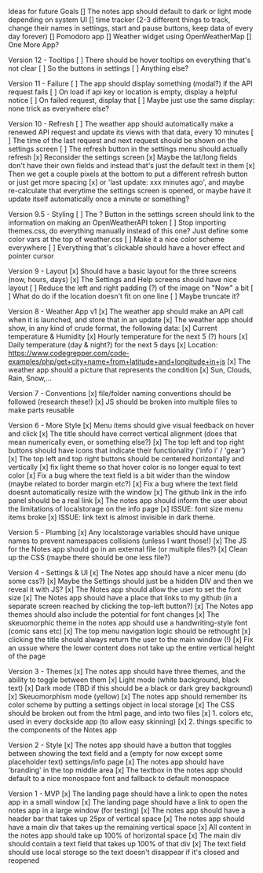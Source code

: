 Ideas for future Goals
[] The notes app should default to dark or light mode depending on system UI
[] time tracker (2-3 different things to track, change their names in settings, start and pause buttons, keep data of every day forever)
[] Pomodoro app
[] Weather widget using OpenWeatherMap
[] One More App?

Version 12 - Tooltips
[ ] There should be hover tooltips on everything that's not clear
  [ ] So the buttons in settings
  [ ] Anything else?

Version 11 - Failure
[ ] The app should display something (modal?) if the API request fails
  [ ] On load if api key or location is empty, display a helpful notice
  [ ] On failed request, display that
  [ ] Maybe just use the same display: none trick as everywhere else?

Version 10 - Refresh
[ ] The weather app should automatically make a renewed API request and update its views with that data, every 10 minutes
[ ] The time of the last request and next request should be shown on the settings screen
[ ] The refresh button in the settings menu should actually refresh
[x] Reconsider the settings screen
  [x] Maybe the lat/long fields don't have their own fields and instead that's just the default text in them
  [x] Then we get a couple pixels at the bottom to put a different refresh button or just get more spacing
    [x] or 'last update: xxx minutes ago', and maybe re-calculate that everytime the settings screen is opened, or maybe have it update itself automatically once a minute or something?

Version 9.5 - Styling
[ ] The ? Button in the settings screen should link to the information on making an OpenWeatherAPI token
[ ] Stop importing themes.css, do everything manually instead of this one? Just define some color vars at the top of weather.css
[ ] Make it a nice color scheme everywhere
[ ] Everything that's clickable should have a hover effect and pointer cursor

Version 9 - Layout
[x] Should have a basic layout for the three screens (now, hours, days)
[x] The Settings and Help screens should have nice layout
[ ] Reduce the left and right padding (?) of the image on "Now" a bit
[ ] What do do if the location doesn't fit on one line
  [ ] Maybe truncate it?

Version 8 - Weather App v1
[x] The weather app should make an API call when it is launched, and store that in an update
[x] The weather app should show, in any kind of crude format, the following data:
  [x] Current temperature & Humidity
  [x] Hourly temperature for the next 5 (?) hours
  [x] Daily temperature (day & night?) for the next 5 days
  [x] Location: https://www.codegrepper.com/code-examples/php/get+city+name+from+latitude+and+longitude+in+js
[x] The weather app should a picture that represents the condition
  [x] Sun, Clouds, Rain, Snow,... 

Version 7 - Conventions
[x] file/folder naming conventions should be followed (research these!)
[x] JS should be broken into multiple files to make parts reusable

Version 6 - More Style
[x] Menu items should give visual feedback on hover and click
[x] The title should have correct vertical alignment (does that mean numerically even, or something else?)
[x] The top left and top right buttons should have icons that indicate their functionality ('info i' / 'gear')
[x] The top left and top right buttons should be centered horizontally and vertically
[x] fix light theme so that hover color is no longer equal to text color
[x] Fix a bug where the text field is a bit wider than the window (maybe related to border margin etc?)
[x] Fix a bug where the text field doesnt automatically resize with the window
[x] The github link in the info panel should be a real link
[x] The notes app should inform the user about the limitations of localstorage on the info page 
[x] ISSUE: font size menu items broke
[x] ISSUE: link text is almost invisible in dark theme.

Version 5 - Plumbing
[x] Any localstorage variables should have unique names to prevent namespaces collisions (unless I want those!)
[x] The JS for the Notes app should go in an external file (or multiple files?)
[x] Clean up the CSS (maybe there should be one less file?)

Version 4 - Settings & UI
[x] The Notes app should have a nicer menu (do some css?)
[x] Maybe the Settings should just be a hidden DIV and then we reveal it with JS?
[x] The Notes app should allow the user to set the font size
[x] The Notes app should have a place that links to my github (in a separate screen reached by clicking the top-left button?)
[x] The Notes app themes should also include the potential for font changes
[x] The skeuomorphic theme in the notes app should use a handwriting-style font (comic sans etc)
[x] The top menu navigation logic should be rethought
  [x] clicking the title should always return the user to the main window
(!) [x] Fix an ussue where the lower content does not take up the entire vertical height of the page

Version 3 - Themes 
[x] The notes app should have three themes, and the ability to toggle between them
  [x] Light mode (white background, black text)
  [x] Dark mode (TBD if this should be a black or dark grey background)
  [x] Skeuomorphism mode (yellow)
[x] The notes app should remember its color scheme by putting a settings object in local storage
[x] The CSS should be broken out from the html page, and into two files
  [x] 1. colors etc, used in every dockside app (to allow easy skinning)
  [x] 2. things specific to the components of the Notes app

Version 2 - Style
[x] The notes app should have a button that toggles between showing the text field 
   and a (empty for now except some placeholder text) settings/info page
[x] The notes app should have 'branding' in the top middle area
[x] The textbox in the notes app should default to a nice monospace font and fallback to default monospace

Version 1 - MVP
[x] The landing page should have a link to open the notes app in a small window
[x] The landing page should have a link to open the notes app in a large window (for testing)
[x] The notes app should have a header bar that takes up 25px of vertical space
[x] The notes app should have a main div that takes up the remaining vertical space
[x] All content in the notes app should take up 100% of horizontal space
[x] The main div should contain a text field that takes up 100% of that div
[x] The text field should use local storage so the text doesn't disappear if it's closed and reopened
